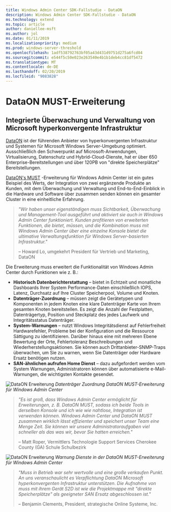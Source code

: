 ```yaml
---
title: Windows Admin Center SDK-Fallstudie - DataON
description: Windows Admin Center SDK-Fallstudie - DataON
ms.technology: extend
ms.topic: article
author: daniellee-msft
ms.author: jol
ms.date: 01/11/2019
ms.localizationpriority: medium
ms.prod: windows-server-threshold
ms.openlocfilehash: 1adf538792763bf05a43d431d9751d275a6fcd04
ms.sourcegitcommit: e544f5c50e023e263540e4b1b1deb4cc81df5472
ms.translationtype: MT
ms.contentlocale: de-DE
ms.lasthandoff: 02/20/2019
ms.locfileid: "9083828"
---
```

# DataON MUST-Erweiterung

## Integrierte Überwachung und Verwaltung von Microsoft hyperkonvergente Infrastruktur

[DataON](http://www.dataonstorage.com/) ist der führenden Anbieter von hyperkonvergenten Infrastruktur und Systemen für Microsoft Windows Server-Umgebung optimiert. Ausschließlich den Schwerpunkt auf Microsoft-Anwendungen, Virtualisierung, Datenschutz und Hybrid-Cloud-Dienste, hat er über 650 Enterprise-Bereitstellungen und über 120PB von "direkte Speicherplätze" Bereitstellungen.

[DataON's MUST](http://www.dataonstorage.com/must) -Erweiterung für Windows Admin Center ist ein gutes Beispiel des Werts, der Integration von zwei ergänzende Produkte an Kunden, mit dem Überwachung und Verwaltung und End-to-End-Einblick in die Hardware und Software über zusammen senden können ein gesamter Cluster in eine einheitliche Erfahrung.

> <cite>"Wir haben unser eigenständigen muss Sichtbarkeit, Überwachung und Management-Tool ausgeführt und aktiviert sie auch in Windows Admin Center funktioniert. Kunden profitieren von erweiterten Funktionen, die bietet, müssen, und die Kombination muss mit Windows Admin Center über eine einzelne Konsole bietet die ultimative Verwaltungsfunktion für Windows Server-basierten Infrastruktur."</cite>
>
> – Howard Lo, umgekehrt President für Vertrieb und Marketing, DataON

Die Erweiterung muss erweitert die Funktionalität von Windows Admin Center durch Funktionen wie z. B.:
- **Historisch Datenberichterstattung** – bietet in Echtzeit und monatliche Dashboards Ihrer System Performance-Daten einschließlich IOPS, Latenz, Durchsatz auf Ihre Cluster Speicherpool, Volume und Knoten.
- **Datenträger-Zuordnung** – müssen zeigt die Gerätetypen und Komponenten in jedem Knoten eine klare Datenträger Karte von Ihrem gesamten Knoten bereitstellen. Es zeigt die Anzahl der Festplatten, Datenträgertyp, Position und Steckplatz des jedes Laufwerk und Integritätsstatus Datenträger.
- **System-Warnungen** – nutzt Windows Integritätsdienst auf Fehlerfreiheit Hardwarefehler, Probleme bei der Konfiguration und die Ressource Sättigung zu identifizieren. Darüber hinaus eine mit mehreren Ebene Bewertung der Orte, Fehlertoleranz Beschreibungen und Wiederherstellungsaktionen. Sie können auch Drittanbieter-SNMP-Traps überwachen, um Sie zu warnen, wenn Sie Datenträger oder Hardware Ersatz benötigen nutzen.
- **SAN-ähnlichen aufrufen Home Dienst** – dazu aufgefordert werden vom System Warnungen, Administratoren können über automatisierte e-Mail-Warnungen, die wichtigsten Kontakte gesendet.

![DataON Erweiterung](../../media/extend-case-study-dataon/dataon-1.png)
*Datenträger Zuordnung DataON MUST-Erweiterung für Windows Admin Center*

> <cite>"Es ist groß, dass Windows Admin Center ermöglicht für Erweiterungen, z. B. DataON MUST, sodass ich beide Tools in derselben Konsole und ich wie wie nahtlose, Integration ist verwenden können. Windows Admin Center und DataON MUST zusammen wirklich lässt effizienter und speichert unser Team eine Menge Zeit. Sie können wir unsere Administratoraufgaben viel schneller als das was wir, bevor Sie hatten erreichen."</cite>
>
> – Matt Roper, Vermittlers Technologie Support Services Cherokee County (GA) Schule Schulbezirk

![DataON Erweiterung](../../media/extend-case-study-dataon/dataon-2.png)
*Warnung Dienste in der DataON MUST-Erweiterung für Windows Admin Center*

> <cite>"Muss in Betrieb war sehr wertvolle und eine große verkaufen Punkt. An uns veranschaulicht es Verpflichtung DataON Microsoft hyperkonvergenten Infrastruktur unterstützen. Die Aufnahme von muss mit ihrem Gerät S2D ist wie die Projektmappe mit "direkte Speicherplätze" als geeigneter SAN Ersatz abgeschlossen ist." </cite>
>
> – Benjamin Clements, President, strategische Online Systeme, Inc.